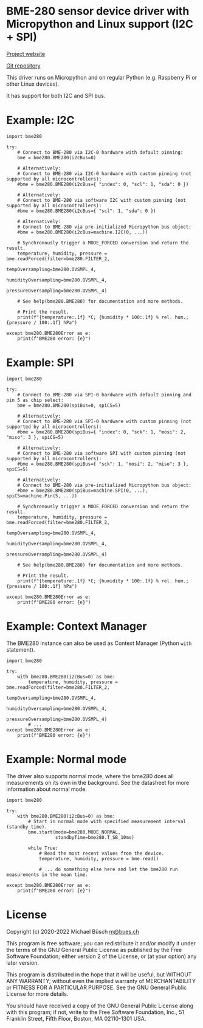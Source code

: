 # BME-280 sensor device driver with Micropython and Linux support (I2C + SPI)

[Project website](https://bues.ch/)

[Git repository](https://bues.ch/cgit/bme280-upy.git)

This driver runs on Micropython and on regular Python (e.g. Raspberry Pi or other Linux devices).

It has support for both I2C and SPI bus.

# Example: I2C

    import bme280

    try:
        # Connect to BME-280 via I2C-0 hardware with default pinning:
        bme = bme280.BME280(i2cBus=0)

        # Alternatively:
        # Connect to BME-280 via I2C-0 hardware with custom pinning (not supported by all microcontrollers):
        #bme = bme280.BME280(i2cBus={ "index": 0, "scl": 1, "sda": 0 })

        # Alternatively:
        # Connect to BME-280 via software I2C with custom pinning (not supported by all microcontrollers):
        #bme = bme280.BME280(i2cBus={ "scl": 1, "sda": 0 })

        # Alternatively:
        # Connect to BME-280 via pre-initialized Micropython bus object:
        #bme = bme280.BME280(i2cBus=machine.I2C(0, ...))

        # Synchronously trigger a MODE_FORCED conversion and return the result.
        temperature, humidity, pressure = bme.readForced(filter=bme280.FILTER_2,
                                                         tempOversampling=bme280.OVSMPL_4,
                                                         humidityOversampling=bme280.OVSMPL_4,
                                                         pressureOversampling=bme280.OVSMPL_4)

        # See help(bme280.BME280) for documentation and more methods.

        # Print the result.
        print(f"{temperature:.1f} *C; {humidity * 100:.1f} % rel. hum.; {pressure / 100:.1f} hPa")

    except bme280.BME280Error as e:
        print(f"BME280 error: {e}")

# Example: SPI

    import bme280

    try:
        # Connect to BME-280 via SPI-0 hardware with default pinning and pin 5 as chip select:
        bme = bme280.BME280(spiBus=0, spiCS=5)

        # Alternatively:
        # Connect to BME-280 via SPI-0 hardware with custom pinning (not supported by all microcontrollers):
        #bme = bme280.BME280(spiBus={ "index": 0, "sck": 1, "mosi": 2, "miso": 3 }, spiCS=5)

        # Alternatively:
        # Connect to BME-280 via software SPI with custom pinning (not supported by all microcontrollers):
        #bme = bme280.BME280(spiBus={ "sck": 1, "mosi": 2, "miso": 3 }, spiCS=5)

        # Alternatively:
        # Connect to BME-280 via pre-initialized Micropython bus object:
        #bme = bme280.BME280(spiBus=machine.SPI(0, ...), spiCS=machine.Pin(5, ...))

        # Synchronously trigger a MODE_FORCED conversion and return the result.
        temperature, humidity, pressure = bme.readForced(filter=bme280.FILTER_2,
                                                         tempOversampling=bme280.OVSMPL_4,
                                                         humidityOversampling=bme280.OVSMPL_4,
                                                         pressureOversampling=bme280.OVSMPL_4)

        # See help(bme280.BME280) for documentation and more methods.

        # Print the result.
        print(f"{temperature:.1f} *C; {humidity * 100:.1f} % rel. hum.; {pressure / 100:.1f} hPa")

    except bme280.BME280Error as e:
        print(f"BME280 error: {e}")

# Example: Context Manager

The BME280 instance can also be used as Context Manager (Python `with` statement).

    import bme280

    try:
        with bme280.BME280(i2cBus=0) as bme:
            temperature, humidity, pressure = bme.readForced(filter=bme280.FILTER_2,
                                                             tempOversampling=bme280.OVSMPL_4,
                                                             humidityOversampling=bme280.OVSMPL_4,
                                                             pressureOversampling=bme280.OVSMPL_4)
            # ...
    except bme280.BME280Error as e:
        print(f"BME280 error: {e}")

# Example: Normal mode

The driver also supports normal mode, where the bme280 does all measurements on its own in the background.
See the datasheet for more information about normal mode.

    import bme280

    try:
        with bme280.BME280(i2cBus=0) as bme:
            # Start in normal mode with specified measurement interval (standby time).
            bme.start(mode=bme280.MODE_NORMAL,
                      standbyTime=bme280.T_SB_10ms)

            while True:
                # Read the most recent values from the device.
                temperature, humidity, pressure = bme.read()

                # ... do something else here and let the bme280 run measurements in the mean time.

    except bme280.BME280Error as e:
        print(f"BME280 error: {e}")

# License

Copyright (c) 2020-2022 Michael Büsch <m@bues.ch>

This program is free software; you can redistribute it and/or modify
it under the terms of the GNU General Public License as published by
the Free Software Foundation; either version 2 of the License, or
(at your option) any later version.

This program is distributed in the hope that it will be useful,
but WITHOUT ANY WARRANTY; without even the implied warranty of
MERCHANTABILITY or FITNESS FOR A PARTICULAR PURPOSE.  See the
GNU General Public License for more details.

You should have received a copy of the GNU General Public License along
with this program; if not, write to the Free Software Foundation, Inc.,
51 Franklin Street, Fifth Floor, Boston, MA 02110-1301 USA.
